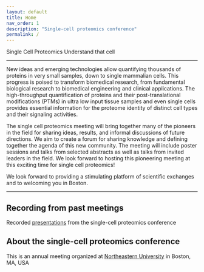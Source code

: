 ```yaml
---
layout: default
title: Home
nav_order: 1
description: "Single-cell proteomics conference"
permalink: /
---
```


<script language="javascript" type="text/javascript" src="https://web.northeastern.edu/slavovlab/2018_SCP/scp.js"></script>
<link rel="stylesheet" type="text/css" href="https://web.northeastern.edu/slavovlab/bin/SCP.css">

 <div class="SCP_wrapper" >
	<canvas id="canvas"></canvas>
	<div class="SCP_text-header">
	  <span class="SCP_title" id="Single-Cell-Proteomics-Conference" >Single Cell Proteomics</span>
	  <span class="SCP_subtitle">Understand that cell</span>
	</div>
</div>

------------



New ideas and emerging technologies allow quantifying thousands of proteins in very small samples, down to single mammalian cells. This progress is poised to transform biomedical research, from fundamental biological research to biomedical engineering and clinical applications. The high-throughput quantification of proteins and their post-translational modifications (PTMs) in ultra low input tissue samples and even single cells provides essential information for the proteome identity of distinct cell types and their signaling activities.

The single cell proteomics meeting will bring together many of the pioneers in the field for sharing ideas, results, and informal discussions of future directions. We aim to create a forum for sharing knowledge and defining together the agenda of this new community. The meeting will include poster sessions and talks from selected abstracts as well as talks from invited leaders in the field. We look forward to hosting this pioneering meeting at this exciting time for single cell proteomics!

We look forward to providing a stimulating platform of scientific exchanges and to welcoming you in Boston.

------------

## Recording from past meetings
Recorded [presentations](http://bit.ly/Slavov-Videos) from the single-cell proteomics conference


## About the single-cell proteomics conference

This is an annual meeting organized at [Northeastern University](https://www.northeastern.edu/) in Boston, MA, USA

